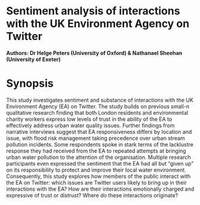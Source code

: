# Sentiment analysis of interactions with the UK Environment Agency on Twitter

**Authors: Dr Helge Peters (University of Oxford) & Nathanael Sheehan (University of Exeter)** 

# **Synopsis**
This study investigates sentiment and substance of interactions with the UK Environment Agency (EA) on Twitter. The study builds on previous small-n qualitative research finding that both London residents and environmental charity workers express low levels of trust in the ability of the EA to effectively address urban water quality issues. Further findings from narrative interviews suggest that EA responsiveness differs by location and issue, with flood risk management taking precedence over urban stream pollution incidents. Some respondents spoke in stark terms of the lacklustre response they had received from the EA to repeated attempts at bringing urban water pollution to the attention of the organisation. Multiple research participants even expressed the sentiment that the EA had all but “given up” on its responsibility to protect and improve their local water environment. Consequently, this study explores how members of the public interact with the EA on Twitter: which issues are Twitter users likely to bring up in their interactions with the EA? How are their interactions emotionally charged and expressive of trust or distrust? Where do these interactions originate?
